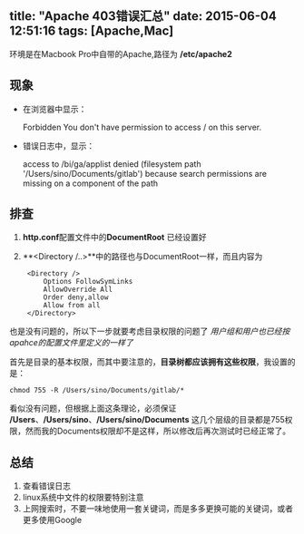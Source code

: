 title: "Apache 403错误汇总"
date: 2015-06-04 12:51:16
tags: [Apache,Mac]
---

环境是在Macbook Pro中自带的Apache,路径为 **/etc/apache2**

## 现象

- 在浏览器中显示：

	Forbidden You don't have permission to access / on this server.
<!-- more -->
- 错误日志中，显示：

	access to /bi/ga/applist denied (filesystem path '/Users/sino/Documents/gitlab') because search permissions are missing on a component of the path

## 排查

1. **http.conf**配置文件中的**DocumentRoot** 已经设置好

2. **<Directory /..>**中的路径也与DocumentRoot一样，而且内容为

		<Directory />
			Options FollowSymLinks
			AllowOverride All
			Order deny,allow
			Allow from all
		</Directory>

也是没有问题的，所以下一步就要考虑目录权限的问题了
*用户组和用户也已经按apahce的配置文件里定义的一样了*

首先是目录的基本权限，而其中要注意的，**目录树都应该拥有这些权限**，我设置的是：

	chmod 755 -R /Users/sino/Documents/gitlab/*

看似没有问题，但根据上面这条理论，必须保证 **/Users**、**/Users/sino**、**/Users/sino/Documents** 这几个层级的目录都是755权限，然而我的Documents权限却不是这样，所以修改后再次测试时已经正常了。

## 总结

1. 查看错误日志
2. linux系统中文件的权限要特别注意
3. 上网搜索时，不要一味地使用一套关键词，而是多多更换可能的关键词，或者更多使用Google